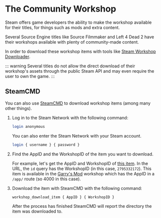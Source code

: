 # The Community Workshop

Steam offers game developers the ability to make the workshop available for their titles, for things such as mods and extra content.

Several Source Engine titles like Source Filmmaker and Left 4 Dead 2 have their workshops available with plenty of community-made content.

In order to download these workshop items with tools like [Steam Workshop Downloader](https://steamworkshopdownloader.io/).

::: warning
Several titles do not allow the direct download of their workshop's assets through the public Steam API and may even require the user to own the game.
:::

## SteamCMD

You can also use [SteamCMD](https://developer.valvesoftware.com/wiki/SteamCMD) to download workshop items (among many other things).

1. Log in to the Steam Network with the following command:

    ```bash
    login anonymous
    ```

    You can also enter the Steam Network with your Steam account.

    ```bash
    login { username } { password }
    ```

2. Find the AppID and the WorkshopID of the item you want to download.

    For example, let's get the AppID and WorkshopID of [this item](https://steamcommunity.com/sharedfiles/filedetails/?id=2795332172). In the URL, the ``id`` query has the WorkshopID (in this case, ``2795332172``). This item is available in the [Garry's Mod](https://steamcommunity.com/app/4000/workshop/) workshop which has the AppID in a ``/app/`` route (so 4000 in this case).

3. Download the item with SteamCMD with the following command:

    ```bash
    workshop_download_item { AppID } { WorkshopID }
    ```

    After the process has finished SteamCMD will report the directory the item was downloaded to.
